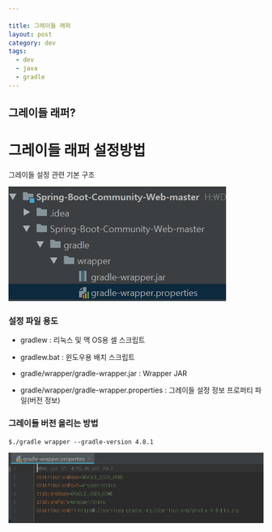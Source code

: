 ```yaml
---

title: 그레이들 래퍼
layout: post 
category: dev 
tags: 
  - dev
  - java
  - gradle
---
```


그레이들 래퍼?
---------------------------------------------

# 그레이들 래퍼 설정방법

그레이들 설정 관련 기본 구조

![GRADLE-WRAPPER1](/assets/imgs/2019/03/10/2019-03-10-gradle-wrapper-01.jpeg)

### 설정 파일 용도 

- gradlew : 리눅스 및 맥 OS용 셀 스크립트

- gradlew.bat : 윈도우용 배치 스크립트 

- gradle/wrapper/gradle-wrapper.jar : Wrapper JAR

- gradle/wrapper/gradle-wrapper.properties : 그레이들 설정 정보 프로퍼티 파일(버전 정보)


### 그레이들 버전 올리는 방법 

```
$./gradle wrapper --gradle-version 4.8.1
```

![GRADLE-WRAPPER2](/assets/imgs/2019/03/10/2019-03-10-gradle-wrapper-02.jpeg)


